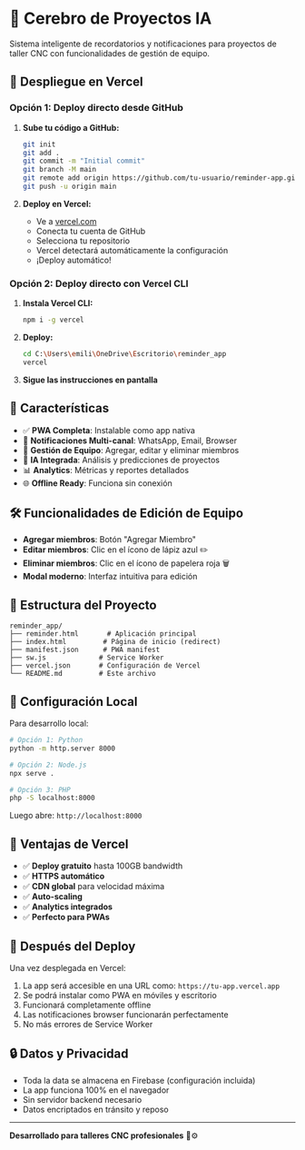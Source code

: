 # 🧠 Cerebro de Proyectos IA

Sistema inteligente de recordatorios y notificaciones para proyectos de taller CNC con funcionalidades de gestión de equipo.

## 🚀 Despliegue en Vercel

### Opción 1: Deploy directo desde GitHub

1. **Sube tu código a GitHub:**
   ```bash
   git init
   git add .
   git commit -m "Initial commit"
   git branch -M main
   git remote add origin https://github.com/tu-usuario/reminder-app.git
   git push -u origin main
   ```

2. **Deploy en Vercel:**
   - Ve a [vercel.com](https://vercel.com)
   - Conecta tu cuenta de GitHub
   - Selecciona tu repositorio
   - Vercel detectará automáticamente la configuración
   - ¡Deploy automático!

### Opción 2: Deploy directo con Vercel CLI

1. **Instala Vercel CLI:**
   ```bash
   npm i -g vercel
   ```

2. **Deploy:**
   ```bash
   cd C:\Users\emili\OneDrive\Escritorio\reminder_app
   vercel
   ```

3. **Sigue las instrucciones en pantalla**

## 📱 Características

- ✅ **PWA Completa**: Instalable como app nativa
- 🔔 **Notificaciones Multi-canal**: WhatsApp, Email, Browser
- 👥 **Gestión de Equipo**: Agregar, editar y eliminar miembros
- 🤖 **IA Integrada**: Análisis y predicciones de proyectos
- 📊 **Analytics**: Métricas y reportes detallados
- 🌐 **Offline Ready**: Funciona sin conexión

## 🛠️ Funcionalidades de Edición de Equipo

- **Agregar miembros**: Botón "Agregar Miembro" 
- **Editar miembros**: Clic en el ícono de lápiz azul ✏️
- **Eliminar miembros**: Clic en el ícono de papelera roja 🗑️
- **Modal moderno**: Interfaz intuitiva para edición

## 📂 Estructura del Proyecto

```
reminder_app/
├── reminder.html       # Aplicación principal
├── index.html         # Página de inicio (redirect)
├── manifest.json      # PWA manifest
├── sw.js             # Service Worker
├── vercel.json       # Configuración de Vercel
└── README.md         # Este archivo
```

## 🔧 Configuración Local

Para desarrollo local:

```bash
# Opción 1: Python
python -m http.server 8000

# Opción 2: Node.js
npx serve .

# Opción 3: PHP
php -S localhost:8000
```

Luego abre: `http://localhost:8000`

## 🌟 Ventajas de Vercel

- ✅ **Deploy gratuito** hasta 100GB bandwidth
- ✅ **HTTPS automático** 
- ✅ **CDN global** para velocidad máxima
- ✅ **Auto-scaling** 
- ✅ **Analytics integrados**
- ✅ **Perfecto para PWAs**

## 📱 Después del Deploy

Una vez desplegada en Vercel:

1. La app será accesible en una URL como: `https://tu-app.vercel.app`
2. Se podrá instalar como PWA en móviles y escritorio
3. Funcionará completamente offline
4. Las notificaciones browser funcionarán perfectamente
5. No más errores de Service Worker

## 🔒 Datos y Privacidad

- Toda la data se almacena en Firebase (configuración incluida)
- La app funciona 100% en el navegador
- Sin servidor backend necesario
- Datos encriptados en tránsito y reposo

---

**Desarrollado para talleres CNC profesionales** 🔧⚙️
